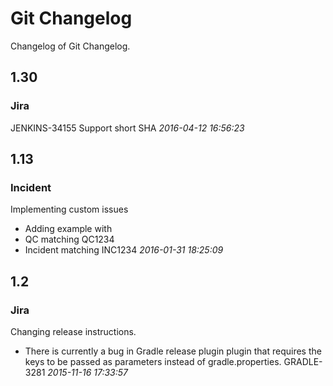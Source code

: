 
# Git Changelog

Changelog of Git Changelog.

## 1.30
### Jira
   JENKINS-34155 Support short SHA *2016-04-12 16:56:23*



## 1.13
### Incident
   Implementing custom issues
 * Adding example with
  * QC matching QC1234
  * Incident matching INC1234 *2016-01-31 18:25:09*



## 1.2
### Jira
   Changing release instructions.

 * There is currently a bug in Gradle release plugin plugin that requires the keys to be passed as parameters instead of gradle.properties. GRADLE-3281 *2015-11-16 17:33:57*



 